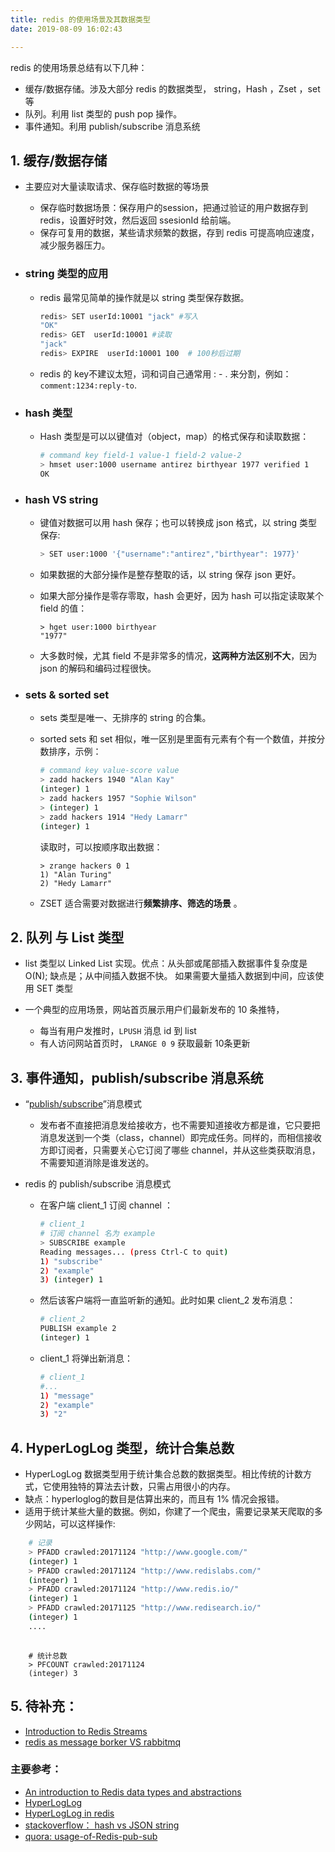 ```yaml
---
title: redis 的使用场景及其数据类型
date: 2019-08-09 16:02:43

---
```




redis 的使用场景总结有以下几种：

- 缓存/数据存储。涉及大部分 redis 的数据类型， string，Hash ，Zset ，set 等
- 队列。利用 list 类型的 push pop 操作。
- 事件通知。利用 publish/subscribe 消息系统

<!--more-->

## 1. 缓存/数据存储
<!--缓存主要应对大量读取请求、保存临时数据的场景，把可以复用的数据存到 redis 上，可以提高响应速度，减少服务器压力。

一个临时保存数据的场景就是保存用户的session，把通过验证的用户数据存到 redis，设置好时效，然后返回 ssesionId 给前端。用户再次访问时，可以通过 sessionId 鉴权并获取访问用户数据。
-->
- 主要应对大量读取请求、保存临时数据的等场景 
	- 保存临时数据场景：保存用户的session，把通过验证的用户数据存到 redis，设置好时效，然后返回 ssesionId 给前端。
	- 保存可复用的数据，某些请求频繁的数据，存到 redis 可提高响应速度，减少服务器压力。

- ### string 类型的应用
	- redis 最常见简单的操作就是以 string 类型保存数据。
	 
		```bash
		redis> SET userId:10001 "jack" #写入
		"OK"
		redis> GET  userId:10001 #读取
		"jack"
		redis> EXPIRE  userId:10001 100  # 100秒后过期
		```

	- redis 的 key不建议太短，词和词自己通常用 : - . 来分割，例如：`comment:1234:reply-to`.

- ### hash 类型

	- Hash 类型是可以以键值对（object，map）的格式保存和读取数据：
	
		```bash
		# command key field-1 value-1 field-2 value-2
		> hmset user:1000 username antirez birthyear 1977 verified 1
		OK
		```
- ### hash VS string

	- 键值对数据可以用 hash 保存；也可以转换成 json 格式，以 string 类型保存:
	 	
	 	```bash
	 	> SET user:1000 '{"username":"antirez","birthyear": 1977}'
	 	```
	- 如果数据的大部分操作是整存整取的话，以 string 保存 json 更好。
	- 如果大部分操作是零存零取，hash 会更好，因为 hash 可以指定读取某个 field 的值：

		```
		> hget user:1000 birthyear
		"1977"
		```

	- 大多数时候，尤其 field 不是非常多的情况，**这两种方法区别不大**，因为 json 的解码和编码过程很快。

	
- ### sets & sorted set

	- sets 类型是唯一、无排序的 string 的合集。
	- sorted sets 和 set 相似，唯一区别是里面有元素有个有一个数值，并按分数排序，示例：
		
		```bash
		# command key value-score value
		> zadd hackers 1940 "Alan Kay"
		(integer) 1
		> zadd hackers 1957 "Sophie Wilson"
		> (integer) 1
		> zadd hackers 1914 "Hedy Lamarr"
		(integer) 1
		```

		读取时，可以按顺序取出数据：
		
		```
		> zrange hackers 0 1
		1) "Alan Turing"
		2) "Hedy Lamarr"
		```

	- ZSET 适合需要对数据进行**频繁排序、筛选的场景** 。


## 2. 队列 与 List 类型

- list 类型以 Linked List 实现。优点：从头部或尾部插入数据事件复杂度是 O(N); 缺点是；从中间插入数据不快。 如果需要大量插入数据到中间，应该使用 SET 类型

- 一个典型的应用场景，网站首页展示用户们最新发布的 10 条推特，
	- 每当有用户发推时，`LPUSH` 消息 id 到 list
	- 有人访问网站首页时， `LRANGE 0 9` 获取最新 10条更新


## 3. 事件通知，publish/subscribe 消息系统

- “[publish/subscribe](https://en.wikipedia.org/wiki/Publish%E2%80%93subscribe_pattern
)”消息模式
	- 发布者不直接把消息发给接收方，也不需要知道接收方都是谁，它只要把消息发送到一个类（class，channel）即完成任务。同样的，而相信接收方即订阅者，只需要关心它订阅了哪些 channel，并从这些类获取消息，不需要知道消除是谁发送的。


- redis 的 publish/subscribe 消息模式

	- 在客户端 client_1 订阅 channel ：
	
		```bash
		# client_1
		# 订阅 channel 名为 example
		> SUBSCRIBE example
		Reading messages... (press Ctrl-C to quit)
		1) "subscribe"
		2) "example"
		3) (integer) 1
		```
	- 然后该客户端将一直监听新的通知。此时如果 client_2 发布消息：
	
		```bash
		# client_2
		PUBLISH example 2
		(integer) 1
		```
	- client_1 将弹出新消息：
	
		```bash
		# client_1
		#...
		1) "message"
		2) "example"
		3) "2"
		```

## 4. HyperLogLog 类型，统计合集总数

- HyperLogLog 数据类型用于统计集合总数的数据类型。相比传统的计数方式，它使用独特的算法去计数，只需占用很小的内存。
- 缺点：hyperloglog的数目是估算出来的，而且有 1% 情况会报错。
- 适用于统计某些大量的数据。例如，你建了一个爬虫，需要记录某天爬取的多少网站，可以这样操作:

	
```bash
	# 记录
	> PFADD crawled:20171124 "http://www.google.com/"
	(integer) 1
	> PFADD crawled:20171124 "http://www.redislabs.com/"
	(integer) 1
	> PFADD crawled:20171124 "http://www.redis.io/"
	(integer) 1
	> PFADD crawled:20171125 "http://www.redisearch.io/"
	(integer) 1
	....
	
```
	
```
	# 统计总数
	> PFCOUNT crawled:20171124
	(integer) 3
```

## 5. 待补充：
- [Introduction to Redis Streams](https://redis.io/topics/streams-intro)
- [redis as message borker VS rabbitmq](https://stackoverflow.com/questions/43777807/publish-subscribe-reliable-messaging-redis-vs-rabbitmq)



### 主要参考：

- [An introduction to Redis data types and abstractions](https://redis.io/topics/data-types-intro)
- [HyperLogLog](https://redislabs.com/redis-best-practices/counting/hyperloglog)
- [HyperLogLog in redis](https://thoughtbot.com/blog/hyperloglogs-in-redis)
- [stackoverflow： hash vs JSON string](https://stackoverflow.com/a/18991212/5561328)
- [quora: usage-of-Redis-pub-sub](https://www.quora.com/What-is-the-usage-of-Redis-pub-sub)

